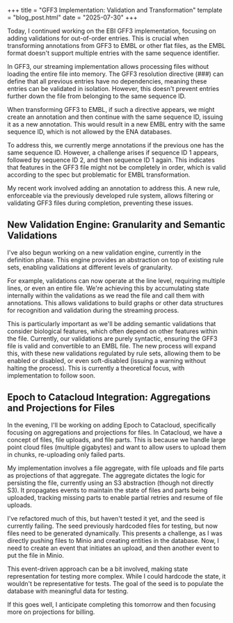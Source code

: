 +++
title = "GFF3 Implementation: Validation and Transformation"
template = "blog_post.html"
date = "2025-07-30"
+++

Today, I continued working on the EBI GFF3 implementation, focusing on adding validations for out-of-order entries. This is crucial when transforming annotations from GFF3 to EMBL or other flat files, as the EMBL format doesn't support multiple entries with the same sequence identifier.

In GFF3, our streaming implementation allows processing files without loading the entire file into memory. The GFF3 resolution directive (###) can define that all previous entries have no dependencies, meaning these entries can be validated in isolation. However, this doesn't prevent entries further down the file from belonging to the same sequence ID.

When transforming GFF3 to EMBL, if such a directive appears, we might create an annotation and then continue with the same sequence ID, issuing it as a new annotation. This would result in a new EMBL entry with the same sequence ID, which is not allowed by the ENA databases.

To address this, we currently merge annotations if the previous one has the same sequence ID. However, a challenge arises if sequence ID 1 appears, followed by sequence ID 2, and then sequence ID 1 again. This indicates that features in the GFF3 file might not be completely in order, which is valid according to the spec but problematic for EMBL transformation.

My recent work involved adding an annotation to address this. A new rule, enforceable via the previously developed rule system, allows filtering or validating GFF3 files during completion, preventing these issues.

## New Validation Engine: Granularity and Semantic Validations

I've also begun working on a new validation engine, currently in the definition phase. This engine provides an abstraction on top of existing rule sets, enabling validations at different levels of granularity.

For example, validations can now operate at the line level, requiring multiple lines, or even an entire file. We're achieving this by accumulating state internally within the validations as we read the file and call them with annotations. This allows validations to build graphs or other data structures for recognition and validation during the streaming process.

This is particularly important as we'll be adding semantic validations that consider biological features, which often depend on other features within the file. Currently, our validations are purely syntactic, ensuring the GFF3 file is valid and convertible to an EMBL file. The new process will expand this, with these new validations regulated by rule sets, allowing them to be enabled or disabled, or even soft-disabled (issuing a warning without halting the process). This is currently a theoretical focus, with implementation to follow soon.

## Epoch to Catacloud Integration: Aggregations and Projections for Files

In the evening, I'll be working on adding Epoch to Catacloud, specifically focusing on aggregations and projections for files. In Catacloud, we have a concept of files, file uploads, and file parts. This is because we handle large point cloud files (multiple gigabytes) and want to allow users to upload them in chunks, re-uploading only failed parts.

My implementation involves a file aggregate, with file uploads and file parts as projections of that aggregate. The aggregate dictates the logic for persisting the file, currently using an S3 abstraction (though not directly S3). It propagates events to maintain the state of files and parts being uploaded, tracking missing parts to enable partial retries and resume of file uploads.

I've refactored much of this, but haven't tested it yet, and the seed is currently failing. The seed previously hardcoded files for testing, but now files need to be generated dynamically. This presents a challenge, as I was directly pushing files to Minio and creating entities in the database. Now, I need to create an event that initiates an upload, and then another event to put the file in Minio.

This event-driven approach can be a bit involved, making state representation for testing more complex. While I could hardcode the state, it wouldn't be representative for tests. The goal of the seed is to populate the database with meaningful data for testing.

If this goes well, I anticipate completing this tomorrow and then focusing more on projections for billing.

